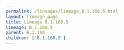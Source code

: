```yaml
---
permalink: /lineages/lineage_B.1.160.5.html
layout: lineage_page
title: Lineage B.1.160.5
lineage: B.1.160.5
parent: B.1.160
children: ['B.1.160.5']
---
```

